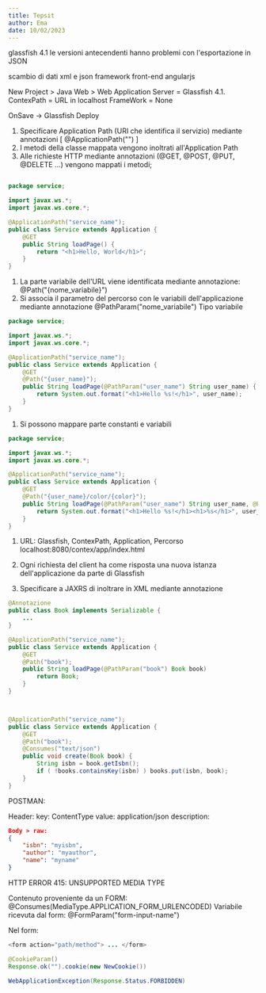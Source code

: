 ```yaml
---
title: Tepsit
author: Ema
date: 10/02/2023
---
```

glassfish 4.1
le versioni antecendenti hanno problemi con l'esportazione in JSON

scambio di dati xml e json
framework front-end angularjs 

New Project > Java Web > Web Application 
Server = Glassfish 4.1.
ContexPath = URL in localhost 
FrameWork = None

OnSave -> Glassfish Deploy

1. Specificare Application Path (URI che identifica il servizio) mediante annotazioni [ @ApplicationPath("") ]
2. I metodi della classe mappata vengono inoltrati all'Application Path
3. Alle richieste HTTP mediante annotazioni (@GET, @POST, @PUT, @DELETE ...) vengono mappati i metodi;

```java

package service;

import javax.ws.*;
import javax.ws.core.*;

@ApplicationPath("service_name");
public class Service extends Application {
	@GET
	public String loadPage() {
		return "<h1>Hello, World</h1>";
	}
}

```

1. La parte variabile dell'URL viene identificata mediante annotazione: @Path("{nome_variabile}") 
2. Si associa il parametro del percorso con le variabili dell'applicazione mediante annotazione @PathParam("nome_variabile") Tipo variabile
```java
package service;

import javax.ws.*;
import javax.ws.core.*;

@ApplicationPath("service_name");
public class Service extends Application {
	@GET
	@Path("{user_name}");
	public String loadPage(@PathParam("user_name") String user_name) {
		return System.out.format("<h1>Hello %s!</h1>", user_name);
	}
}

```

1. Si possono mappare parte constanti e variabili

```java
package service;

import javax.ws.*;
import javax.ws.core.*;

@ApplicationPath("service_name");
public class Service extends Application {
	@GET
	@Path("{user_name}/color/{color}");
	public String loadPage(@PathParam("user_name") String user_name, @PathParam("color") String color) {
		return System.out.format("<h1>Hello %s!</h1><h1>%s</h1>", user_namem color);
	}
}

```

1. URL:
Glassfish, ContexPath, Application, Percorso
localhost:8080/contex/app/index.html

2. Ogni richiesta del client ha come risposta una nuova istanza dell'applicazione da parte di Glassfish

1. Specificare a JAXRS di inoltrare in XML mediante annotazione 
```java
@Annotazione
public class Book implements Serializable {
	...
}

@ApplicationPath("service_name");
public class Service extends Application {
	@GET
	@Path("book");
	public String loadPage(@PathParam("book") Book book) 
		return Book;
	}
}



@ApplicationPath("service_name");
public class Service extends Application {
	@GET
	@Path("book");
	@Consumes("text/json")
	public void create(Book book) {
		String isbn = book.getIsbn();
		if ( !books.containsKey(isbn) ) books.put(isbn, book);
	}
}
```

POSTMAN:

Header:
key: ContentType
value: application/json
description: 

```json
Body > raw: 
{ 
	"isbn": "myisbn",
	"author": "myauthor",
	"name": "myname"
}
```
HTTP ERROR 415: UNSUPPORTED MEDIA TYPE

Contenuto proveniente da un FORM: @Consumes(MediaType.APPLICATION_FORM_URLENCODED)
Variabile ricevuta dal form: @FormParam("form-input-name")

Nel form: 
```java
<form action="path/method"> ... </form>

@CookieParam()
Response.ok("").cookie(new NewCookie())

WebApplicationException(Response.Status.FORBIDDEN)
```
